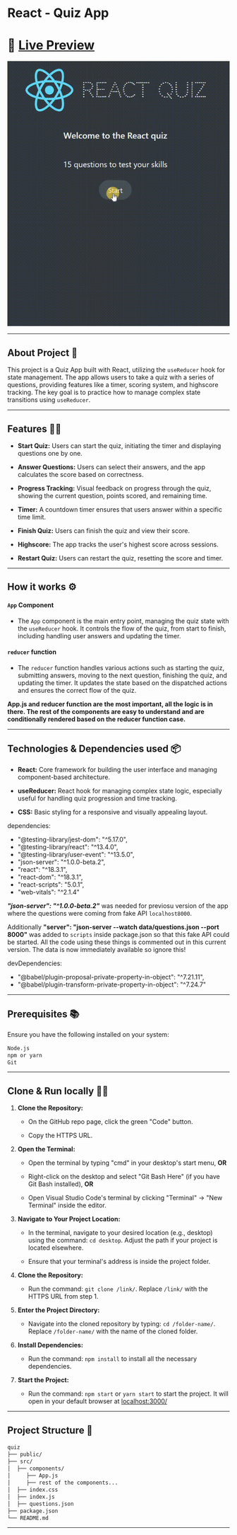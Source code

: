 # React - Quiz App

# 🔗 [Live Preview](https://peppy-profiterole-80df83.netlify.app/)

![Design preview](./public/preview.gif)

---

## About Project 👋

This project is a Quiz App built with React, utilizing the `useReducer` hook for state management. The app allows users to take a quiz with a series of questions, providing features like a timer, scoring system, and highscore tracking. The key goal is to practice how to manage complex state transitions using `useReducer`.

---

## Features 👨‍💻

- **Start Quiz:** Users can start the quiz, initiating the timer and displaying questions one by one.

- **Answer Questions:** Users can select their answers, and the app calculates the score based on correctness.

- **Progress Tracking:** Visual feedback on progress through the quiz, showing the current question, points scored, and remaining time.

- **Timer:** A countdown timer ensures that users answer within a specific time limit.

- **Finish Quiz:** Users can finish the quiz and view their score.

- **Highscore:** The app tracks the user's highest score across sessions.

- **Restart Quiz:** Users can restart the quiz, resetting the score and timer.

---

## How it works ⚙️

#### `App` Component

- The `App` component is the main entry point, managing the quiz state with the `useReducer` hook. It controls the flow of the quiz, from start to finish, including handling user answers and updating the timer.

#### `reducer` function

- The `reducer` function handles various actions such as starting the quiz, submitting answers, moving to the next question, finishing the quiz, and updating the timer. It updates the state based on the dispatched actions and ensures the correct flow of the quiz.

**App.js and reducer function are the most important, all the logic is in there. The rest of the components are easy to understand and are conditionally rendered based on the reducer function case.**

---

## Technologies & Dependencies used 📦

- **React:** Core framework for building the user interface and managing component-based architecture.

- **useReducer:** React hook for managing complex state logic, especially useful for handling quiz progression and time tracking.

- **CSS:** Basic styling for a responsive and visually appealing layout.

dependencies:

- "@testing-library/jest-dom": "^5.17.0",
- "@testing-library/react": "^13.4.0",
- "@testing-library/user-event": "^13.5.0",
- "json-server": "^1.0.0-beta.2", 
- "react": "^18.3.1",
- "react-dom": "^18.3.1",
- "react-scripts": "5.0.1",
- "web-vitals": "^2.1.4"

***"json-server": "^1.0.0-beta.2"*** was needed for previosu version of the app where the questions were coming from fake API `localhost8000`.

Additionally **"server": "json-server --watch data/questions.json --port 8000"** was added to `scripts` inside package.json so that this fake API could be started. All the code using these things is commented out in this current version. The data is now immediately available so ignore this!

devDependencies:

- "@babel/plugin-proposal-private-property-in-object": "^7.21.11",
- "@babel/plugin-transform-private-property-in-object": "^7.24.7"

---

## Prerequisites 📚

Ensure you have the following installed on your system:

    Node.js
    npm or yarn
    Git

---

## Clone & Run locally 🏃‍♂️

1. **Clone the Repository:**

   - On the GitHub repo page, click the green "Code" button.

   - Copy the HTTPS URL.

2. **Open the Terminal:**

   - Open the terminal by typing "cmd" in your desktop's start menu, **OR**

   - Right-click on the desktop and select "Git Bash Here" (if you have Git Bash installed), **OR**

   - Open Visual Studio Code's terminal by clicking "Terminal" -> "New Terminal" inside the editor.

3. **Navigate to Your Project Location:**

   - In the terminal, navigate to your desired location (e.g., desktop) using the command: `cd desktop`. Adjust the path if your project is located elsewhere.

   - Ensure that your terminal's address is inside the project folder.

4. **Clone the Repository:**

   - Run the command: `git clone /link/`. Replace `/link/` with the HTTPS URL from step 1.

5. **Enter the Project Directory:**

   - Navigate into the cloned repository by typing: `cd /folder-name/`. Replace `/folder-name/` with the name of the cloned folder.

6. **Install Dependencies:**

   - Run the command: `npm install` to install all the necessary dependencies.

7. **Start the Project:**

   - Run the command: `npm start` or `yarn start` to start the project. It will open in your default browser at [localhost:3000/](http://localhost:3000/)

---

## Project Structure 📂

    quiz
    ├── public/ 
    ├── src/
    │  ├── components/
    │     ├── App.js
    │     ├── rest of the components...
    │  ├── index.css
    │  ├── index.js
    │  ├── questions.json
    ├── package.json 
    └── README.md 

---

